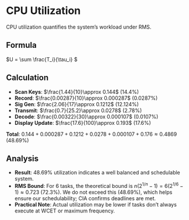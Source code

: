 # CPU Utilization

CPU utilization quantifies the system’s workload under RMS.

## Formula

$U = \sum \frac{T_i}{\tau_i} $

## Calculation

- **Scan Keys**: $\frac{1.44}{10}\approx 0.144$ (14.4%)
- **Record**: $\frac{0.00287}{10}\approx 0.000287$ (0.0287%)
- **Sig Gen**: $\frac{2.06}{17}\approx 0.1212$ (12.124%)
- **Transmit**: $\frac{0.7}{25.2}\approx 0.0278$ (2.78%)
- **Decode**: $\frac{0.00322}{30}\approx 0.000107$ (0.0107%)
- **Display Update**: $\frac{17.6}{100}\approx 0.193$ (17.6%)

**Total**: $0.144 + 0.000287 + 0.1212 + 0.0278 + 0.000107 + 0.176\approx 0.4869$ (48.69%)

## Analysis

- **Result**: 48.69% utilization indicates a well balanced and schedulable system.
- **RMS Bound**: For 6 tasks, the theoretical bound is $n(2^{1/n} - 1) = 6(2^{1/6} - 1)\approx 0.723$ (72.3%). We do not exceed this (48.69%), which helps ensure our schedulability; CIA confirms deadlines are met.
- **Practical Note**: Actual utilization may be lower if tasks don’t always execute at WCET or maximum frequency.
